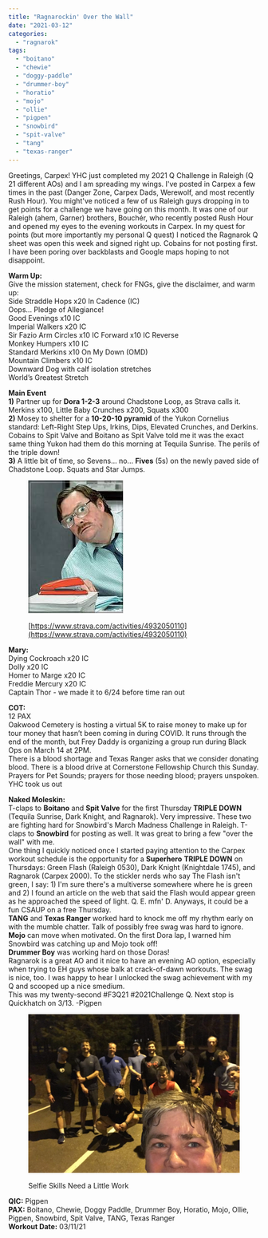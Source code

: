 ```yaml
---
title: "Ragnarockin' Over the Wall"
date: "2021-03-12"
categories: 
  - "ragnarok"
tags: 
  - "boitano"
  - "chewie"
  - "doggy-paddle"
  - "drummer-boy"
  - "horatio"
  - "mojo"
  - "ollie"
  - "pigpen"
  - "snowbird"
  - "spit-valve"
  - "tang"
  - "texas-ranger"
---
```


Greetings, Carpex! YHC just completed my 2021 Q Challenge in Raleigh (Q 21 different AOs) and I am spreading my wings. I've posted in Carpex a few times in the past (Danger Zone, Carpex Dads, Werewolf, and most recently Rush Hour). You might've noticed a few of us Raleigh guys dropping in to get points for a challenge we have going on this month. It was one of our Raleigh (ahem, Garner) brothers, Bouchér, who recently posted Rush Hour and opened my eyes to the evening workouts in Carpex. In my quest for points (but more importantly my personal Q quest) I noticed the Ragnarok Q sheet was open this week and signed right up. Cobains for not posting first. I have been poring over backblasts and Google maps hoping to not disappoint.

**Warm Up:**  
Give the mission statement, check for FNGs, give the disclaimer, and warm up:  
Side Straddle Hops x20 In Cadence (IC)  
Oops... Pledge of Allegiance!  
Good Evenings x10 IC  
Imperial Walkers x20 IC  
Sir Fazio Arm Circles x10 IC Forward x10 IC Reverse  
Monkey Humpers x10 IC  
Standard Merkins x10 On My Down (OMD)  
Mountain Climbers x10 IC  
Downward Dog with calf isolation stretches  
World’s Greatest Stretch  

**Main Event**  
**1)** Partner up for **Dora 1-2-3** around Chadstone Loop, as Strava calls it. Merkins x100, Little Baby Crunches x200, Squats x300  
**2)** Mosey to shelter for a **10-20-10 pyramid** of the Yukon Cornelius standard: Left-Right Step Ups, Irkins, Dips, Elevated Crunches, and Derkins. Cobains to Spit Valve and Boitano as Spit Valve told me it was the exact same thing Yukon had them do this morning at Tequila Sunrise. The perils of the triple down!  
**3)** A little bit of time, so Sevens... no... **Fives** (5s) on the newly paved side of Chadstone Loop. Squats and Star Jumps.

<figure>

![](images/image.png)

<figcaption>

[https://www.strava.com/activities/4932050110](https://www.strava.com/activities/4932050110)

</figcaption>

</figure>

**Mary:**  
Dying Cockroach x20 IC  
Dolly x20 IC  
Homer to Marge x20 IC  
Freddie Mercury x20 IC  
Captain Thor - we made it to 6/24 before time ran out

**COT:**  
12 PAX  
Oakwood Cemetery is hosting a virtual 5K to raise money to make up for tour money that hasn’t been coming in during COVID. It runs through the end of the month, but Frey Daddy is organizing a group run during Black Ops on March 14 at 2PM.  
There is a blood shortage and Texas Ranger asks that we consider donating blood. There is a blood drive at Cornerstone Fellowship Church this Sunday.  
Prayers for Pet Sounds; prayers for those needing blood; prayers unspoken.  
YHC took us out

**Naked Moleskin:**  
T-claps to **Boitano** and **Spit Valve** for the first Thursday **TRIPLE DOWN** (Tequila Sunrise, Dark Knight, and Ragnarok). Very impressive. These two are fighting hard for Snowbird's March Madness Challenge in Raleigh. T-claps to **Snowbird** for posting as well. It was great to bring a few "over the wall" with me.  
One thing I quickly noticed once I started paying attention to the Carpex workout schedule is the opportunity for a **Superhero** **TRIPLE DOWN** on Thursdays: Green Flash (Raleigh 0530), Dark Knight (Knightdale 1745), and Ragnarok (Carpex 2000). To the stickler nerds who say The Flash isn't green, I say: 1) I'm sure there's a multiverse somewhere where he is green and 2) I found an article on the web that said the Flash would appear green as he approached the speed of light. Q. E. mfn' D. Anyways, it could be a fun CSAUP on a free Thursday.  
**TANG** and **Texas Ranger** worked hard to knock me off my rhythm early on with the mumble chatter. Talk of possibly free swag was hard to ignore.  
**Mojo** can move when motivated. On the first Dora lap, I warned him Snowbird was catching up and Mojo took off!  
**Drummer Boy** was working hard on those Doras!  
Ragnarok is a great AO and it nice to have an evening AO option, especially when trying to EH guys whose balk at crack-of-dawn workouts. The swag is nice, too. I was happy to hear I unlocked the swag achievement with my Q and scooped up a nice smedium.  
This was my twenty-second #F3Q21 #2021Challenge Q. Next stop is Quickhatch on 3/13. 
\-Pigpen

<figure>

![](images/ragnarok-1024x769.jpg)

<figcaption>

Selfie Skills Need a Little Work

</figcaption>

</figure>

**QIC:** Pigpen  
**PAX:** Boitano, Chewie, Doggy Paddle, Drummer Boy, Horatio, Mojo, Ollie, Pigpen, Snowbird, Spit Valve, TANG, Texas Ranger  
**Workout Date:** 03/11/21
